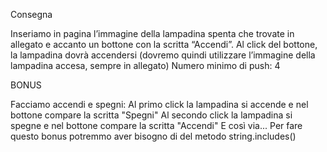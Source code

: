 Consegna

Inseriamo in pagina l’immagine della lampadina spenta che trovate in allegato e accanto un bottone con la scritta “Accendi”.
Al click del bottone, la lampadina dovrà accendersi (dovremo quindi utilizzare l’immagine della lampadina accesa, sempre in allegato)
Numero minimo di push: 4

BONUS

Facciamo accendi e spegni:
Al primo click la lampadina si accende e nel bottone compare la scritta "Spegni"
Al secondo click la lampadina si spegne e nel bottone compare la scritta "Accendi"
E così via...
Per fare questo bonus potremmo aver bisogno di del metodo string.includes() 